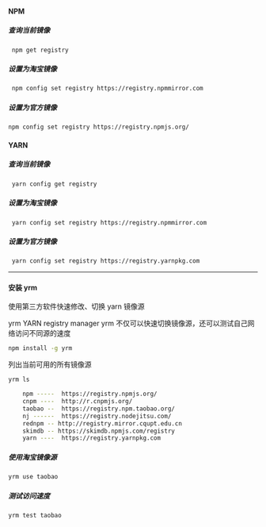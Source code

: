 #### NPM

##### 查询当前镜像

```bash
 npm get registry
```

##### 设置为淘宝镜像

```bash
 npm config set registry https://registry.npmmirror.com
```

##### 设置为官方镜像

```bash
npm config set registry https://registry.npmjs.org/ 
```

#### YARN

##### 查询当前镜像

```bash
 yarn config get registry 
```

##### 设置为淘宝镜像

```bash
 yarn config set registry https://registry.npmmirror.com
```

##### 设置为官方镜像

```bash
 yarn config set registry https://registry.yarnpkg.com
```

***

#### 安装 yrm

使用第三方软件快速修改、切换 yarn 镜像源

yrm YARN registry manager
yrm 不仅可以快速切换镜像源，还可以测试自己网络访问不同源的速度

```bash
npm install -g yrm
```

列出当前可用的所有镜像源

```bash
yrm ls

    npm -----  https://registry.npmjs.org/
    cnpm ----  http://r.cnpmjs.org/
    taobao --  https://registry.npm.taobao.org/
    nj ------  https://registry.nodejitsu.com/
    rednpm -- http://registry.mirror.cqupt.edu.cn
    skimdb -- https://skimdb.npmjs.com/registry
    yarn ----  https://registry.yarnpkg.com
```

##### 使用淘宝镜像源

```bash
yrm use taobao
```

##### 测试访问速度

```bash
yrm test taobao
```


